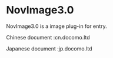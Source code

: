# NovImage3.0

NovImage3.0 is a image plug-in for entry.

Chinese document :cn.docomo.ltd 

Japanese document :jp.docomo.ltd 
